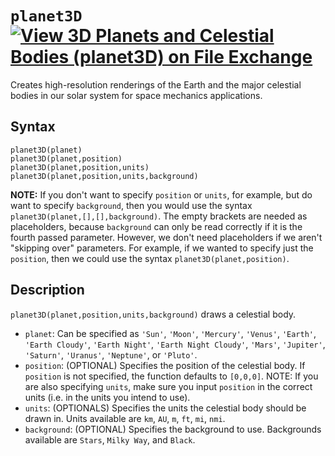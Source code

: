 # `planet3D` [![View 3D Planets and Celestial Bodies (planet3D) on File Exchange](https://www.mathworks.com/matlabcentral/images/matlab-file-exchange.svg)](https://www.mathworks.com/matlabcentral/fileexchange/86483-3d-planets-and-celestial-bodies-planet3d)
Creates high-resolution renderings of the Earth and the major celestial bodies in our solar system for space mechanics applications.


## Syntax

`planet3D(planet)`\
`planet3D(planet,position)`\
`planet3D(planet,position,units)`\
`planet3D(planet,position,units,background)`

**NOTE:** If you don't want to specify `position` or `units`, for example, but do want to specify `background`, then you would use the syntax `planet3D(planet,[],[],background)`. The empty brackets are needed as placeholders, because `background` can only be read correctly if it is the fourth passed parameter. However, we don't need placeholders if we aren't "skipping over" parameters. For example, if we wanted to specify just the `position`, then we could use the syntax `planet3D(planet,position)`.


## Description

`planet3D(planet,position,units,background)` draws a celestial body.
 - `planet`: Can be specified as `'Sun'`, `'Moon'`, `'Mercury'`, `'Venus'`, `'Earth'`, `'Earth Cloudy'`, `'Earth Night'`, `'Earth Night Cloudy'`, `'Mars'`, `'Jupiter'`, `'Saturn'`, `'Uranus'`, `'Neptune'`, or `'Pluto'`.
 - `position`: (OPTIONAL) Specifies the position of the celestial body. If `position` is not specified, the function defaults to `[0,0,0]`. NOTE: If you are also specifying `units`, make sure you input `position` in the correct units (i.e. in the units you intend to use).
 - `units`: (OPTIONALS) Specifies the units the celestial body should be drawn in. Units available are `km`, `AU`, `m`, `ft`, `mi`, `nmi`.
 - `background`: (OPTIONAL) Specifies the background to use. Backgrounds available are `Stars`, `Milky Way`, and `Black`.
